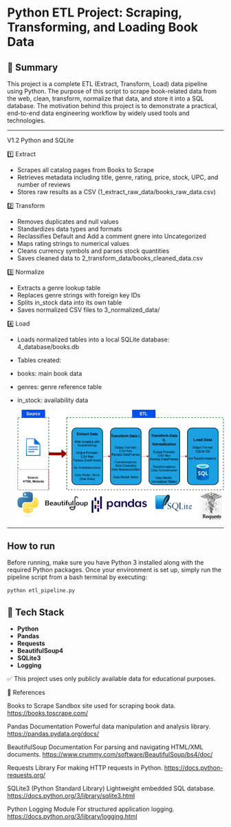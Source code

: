 # Python ETL Project: Scraping, Transforming, and Loading Book Data

## 📌 Summary

This project is a complete ETL (Extract, Transform, Load) data pipeline using Python. The purpose of this script to scrape book-related data from the web, clean, transform, normalize that data, and store it into a SQL database. The motivation behind this project is to demonstrate a practical, end-to-end data engineering workflow by widely used tools and technologies.

---
V1.2 Python and SQLite

1️⃣ Extract
- Scrapes all catalog pages from Books to Scrape
- Retrieves metadata including title, genre, rating, price, stock, UPC, and number of reviews
- Stores raw results as a CSV (1_extract_raw_data/books_raw_data.csv)

2️⃣ Transform
- Removes duplicates and null values
- Standardizes data types and formats
- Reclassifies Default and Add a comment gnere into Uncategorized
- Maps rating strings to numerical values
- Cleans currency symbols and parses stock quantities
- Saves cleaned data to 2_transform_data/books_cleaned_data.csv

3️⃣ Normalize
- Extracts a genre lookup table
- Replaces genre strings with foreign key IDs
- Splits in_stock data into its own table
- Saves normalized CSV files to 3_normalized_data/

4️⃣ Load
- Loads normalized tables into a local SQLite database: 4_database/books.db
- Tables created:
- books: main book data
- genres: genre reference table
- in_stock: availability data

  ![ETL Pipeline Diagram](docs/etl_figure.png)
---

## How to run

Before running, make sure you have Python 3 installed along with the required Python packages. Once your environment is set up, simply run the pipeline script from a bash terminal by executing:

```bash
python etl_pipeline.py
```

## 🧰 Tech Stack
- **Python**
- **Pandas** 
- **Requests**
- **BeautifulSoup4**
- **SQLite3** 
- **Logging** 

✅ This project uses only publicly available data for educational purposes.

🔗 References

Books to Scrape
Sandbox site used for scraping book data.
https://books.toscrape.com/

Pandas Documentation
Powerful data manipulation and analysis library.
https://pandas.pydata.org/docs/

BeautifulSoup Documentation
For parsing and navigating HTML/XML documents.
https://www.crummy.com/software/BeautifulSoup/bs4/doc/

Requests Library
For making HTTP requests in Python.
https://docs.python-requests.org/

SQLite3 (Python Standard Library)
Lightweight embedded SQL database.
https://docs.python.org/3/library/sqlite3.html

Python Logging Module
For structured application logging.
https://docs.python.org/3/library/logging.html
